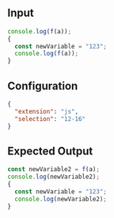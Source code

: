 
## Input
```javascript input
console.log(f(a));
{
  const newVariable = "123";
  console.log(f(a));
}
```

## Configuration
```json configuration
{
  "extension": "js",
  "selection": "12-16"
}
```

## Expected Output
```javascript expected output
const newVariable2 = f(a);
console.log(newVariable2);
{
  const newVariable = "123";
  console.log(newVariable2);
}
```
